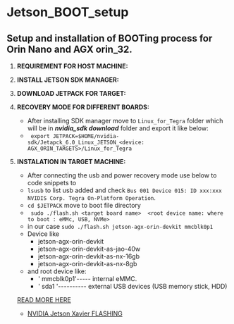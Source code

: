 # Jetson_BOOT_setup
## Setup and installation of BOOTing process for Orin Nano and AGX orin_32.
1. **REQUIREMENT FOR HOST MACHINE:**
2. **INSTALL JETSON SDK MANAGER:**
3. **DOWNLOAD JETPACK FOR TARGET:**
4. **RECOVERY MODE FOR DIFFERENT BOARDS:**
    - After installing SDK manager move to `Linux_for_Tegra` folder which will be in ***nvidia_sdk download*** folder and export it like below:
    - ` export JETPACK=$HOME/nvidia-sdk/Jetapck_6.0_Linux_JETSON_<device: AGX_ORIN_TARGETS>/Linux_for_Tegra`
5. **INSTALATION IN TARGET MACHINE:**
    - After connecting the usb and  power recovery mode use below to code snippets to
    - ` lsusb ` to list usb added and check `Bus 001 Device 015: ID xxx:xxx NVIDIS Corp. Tegra On-Platform Operation`.
    - ` cd $JETPACK ` move to boot file directory
    - ` sudo ./flash.sh <target board name>  <root device name: where to boot : eMMc, USB, NVMe>`
    - in our case `sudo ./flash.sh jetson-agx-orin-devkit mmcblk0p1`
    - Device like 
        * jetson-agx-orin-devkit
        * jetson-agx-orin-devkit-as-jao-40w
        * jetson-agx-orin-devkit-as-nx-16gb
        * jetson-agx-orin-devkit-as-nx-8gb
    - and root device like:
        * ' mmcblk0p1'----- internal eMMC.
        * ' sda1 '---------- external  USB devices (USB memory stick, HDD)
    
    [READ MORE HERE](https://developer.ridgerun.com/wiki/index.php/NVIDIA_Jetson_Orin/JetPack_5.0.2/Flashing_Board#Option_#1:_eMMC)
    - [NVIDIA Jetson Xavier FLASHING](https://developer.ridgerun.com/wiki/index.php/Xavier/JetPack_5.0.2/Flashing_Board)

